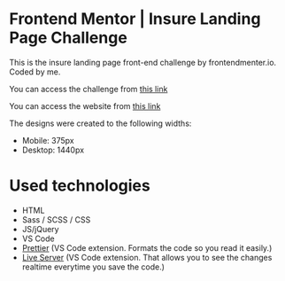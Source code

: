 # Frontend Mentor | Insure Landing Page Challenge

This is the insure landing page front-end challenge by frontendmenter.io. Coded by me.

You can access the challenge from <a href="https://www.frontendmentor.io/challenges/insure-landing-page-uTU68JV8" target="_blank">this link</a>

You can access the website from <a href="https://insure-landing-page-challenge.fatihcaen.now.sh/" target="_blank">this link</a>

The designs were created to the following widths:

- Mobile: 375px
- Desktop: 1440px

# Used technologies

- HTML
- Sass / SCSS / CSS
- JS/jQuery
- VS Code
- <a href="https://marketplace.visualstudio.com/items?itemName=esbenp.prettier-vscode" target="_blank">Prettier</a> (VS Code extension. Formats the code so you read it easily.)
- <a href="https://marketplace.visualstudio.com/items?itemName=ritwickdey.LiveServer" target="_blank">Live Server</a> (VS Code extension. That allows you to see the changes realtime everytime you save the code.)

